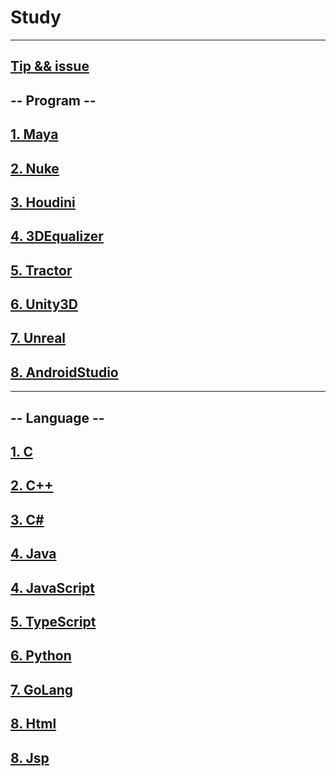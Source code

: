 # Study
***
## [Tip && issue](/Tip/readme.md)
## -- Program --
## [1. Maya](/Maya/readme.md)
## [2. Nuke](/Nuke/readme.md)
## [3. Houdini](/Houdini/readme.md)
## [4. 3DEqualizer](/3DEqualizer/readme.md)
## [5. Tractor](/Tractor/readme.md)
## [6. Unity3D](/Unity3D/readme.md)
## [7. Unreal](/Unreal/readme.md)
## [8. AndroidStudio](/AndroidStudio/readme.md)
***
## -- Language --
## [1. C](/C/readme.md)
## [2. C++](/C++/readme.md)
## [3. C#](/C#/readme.md)
## [4. Java](/Java/readme.md)
## [4. JavaScript](/JavaScript/readme.md)
## [5. TypeScript](/TypeScript/readme.md)
## [6. Python](/Python/readme.md)
## [7. GoLang](/GoLang/readme.md)
## [8. Html](/Html/readme.md)
## [8. Jsp](/Jsp/readme.md)

